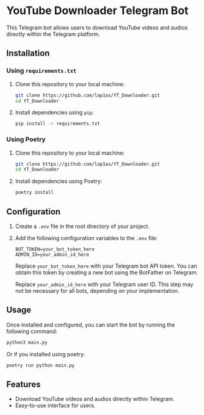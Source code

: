 # YouTube Downloader Telegram Bot

This Telegram bot allows users to download YouTube videos and audios directly within the Telegram platform.

## Installation

### Using `requirements.txt`

1. Clone this repository to your local machine:

    ```bash
    git clone https://github.com/lap1as/YT_Downloader.git
    cd YT_Downloader
    ```

2. Install dependencies using `pip`:

    ```bash
    pip install -r requirements.txt
    ```

### Using Poetry

1. Clone this repository to your local machine:

    ```bash
    git clone https://github.com/lap1as/YT_Downloader.git
    cd YT_Downloader
    ```

2. Install dependencies using Poetry:

    ```bash
    poetry install
    ```

## Configuration

1. Create a `.env` file in the root directory of your project.

2. Add the following configuration variables to the `.env` file:

    ```dotenv
    BOT_TOKEN=your_bot_token_here
    ADMIN_ID=your_admin_id_here
    ```

    Replace `your_bot_token_here` with your Telegram bot API token. You can obtain this token by creating a new bot using the BotFather on Telegram.

    Replace `your_admin_id_here` with your Telegram user ID. This step may not be necessary for all bots, depending on your implementation.

## Usage

Once installed and configured, you can start the bot by running the following command:

```bash
python3 main.py
```
Or if you installed using poetry:
```bash
poetry run python main.py
```

## Features
- Download YouTube videos and audios directly within Telegram.
- Easy-to-use interface for users.
